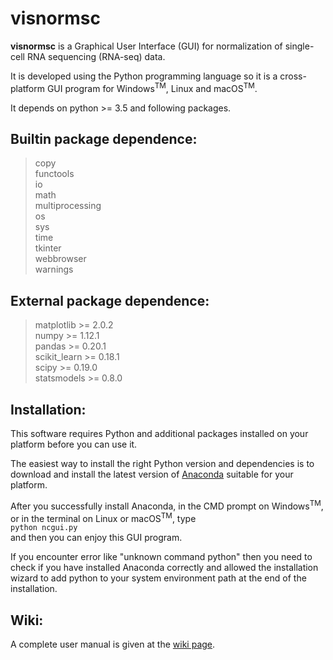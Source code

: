 # visnormsc

**visnormsc** is a Graphical User Interface (GUI) for normalization of single-cell RNA sequencing (RNA-seq) data.

It is developed using the Python programming language so it is a cross-platform GUI program for Windows<sup>TM</sup>, Linux and macOS<sup>TM</sup>.

It depends on python >= 3.5 and following packages.

## Builtin package dependence:<br />
> copy<br />
> functools<br />
> io<br />
> math<br />
> multiprocessing<br />
> os<br />
> sys<br />
> time<br />
> tkinter<br />
> webbrowser<br />
> warnings<br />

## External package dependence:<br />
> matplotlib >= 2.0.2<br />
> numpy >= 1.12.1<br />
> pandas >= 0.20.1<br />
> scikit_learn >= 0.18.1<br />
> scipy >= 0.19.0<br />
> statsmodels >= 0.8.0<br />

## Installation:<br />
This software requires Python and additional packages installed on your platform before you can use it.

The easiest way to install the right Python version and dependencies is to download and install the latest version of [Anaconda](https://www.continuum.io/downloads) suitable for your platform.

After you successfully install Anaconda, in the CMD prompt on Windows<sup>TM</sup>, or in the terminal on Linux or macOS<sup>TM</sup>, type<br />
`python ncgui.py`<br />
and then you can enjoy this GUI program.

If you encounter error like \"unknown command python\" then you need to check if you have installed Anaconda correctly and allowed the installation wizard to add python to your system environment path at the end of the installation.

## Wiki:<br />
A complete user manual is given at the [wiki page](https://github.com/solo7773/visnormsc/wiki).